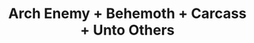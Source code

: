 ---
layout: post
category: concert
title: Arch Enemy + Behemoth + Carcass + Unto Others
artists: 
- Arch Enemy
- Behemoth
- Carcass
- Unto Others
place: 
- Le Zénith de Paris
country: France
city: Paris
---